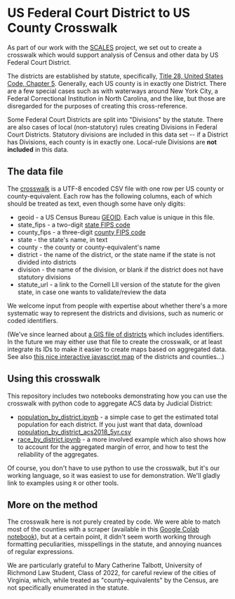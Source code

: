 # US Federal Court District to US County Crosswalk

As part of our work with the [SCALES](https://scales-okn.org/) project, we set out to create a crosswalk which would support analysis of Census and other data by US Federal Court District.

The districts are established by statute, specifically, [Title 28, United States Code, Chapter 5](https://www.law.cornell.edu/uscode/text/28/part-I/chapter-5). Generally, each US county is in exactly one District. There are a few special cases such as with waterways around New York City, a Federal Correctional Institution in North Carolina, and the like, but those are disregarded for the purposes of creating this cross-reference.

Some Federal Court Districts are split into "Divisions" by the statute. There are also cases of local (non-statutory) rules creating Divisions in Federal Court Districts. Statutory divisions are included in this data set -- if a District has Divisions, each county is in exactly one. Local-rule Divisions are **not included** in this data. 

## The data file

The [crosswalk](county_district_xref.csv) is a UTF-8 encoded CSV file with one row per US county or county-equivalent. Each row has the following columns, each of which should be treated as text, even though some have only digits:

* geoid - a US Census Bureau [GEOID](https://www.census.gov/programs-surveys/geography/guidance/geo-identifiers.html). Each value is unique in this file. 
* state_fips - a two-digit [state FIPS code](https://en.wikipedia.org/wiki/Federal_Information_Processing_Standard_state_code#FIPS_state_codes)
* county_fips - a three-digit [county FIPS code](https://en.wikipedia.org/wiki/List_of_United_States_FIPS_codes_by_county)
* state - the state's name, in text
* county - the county or county-equivalent's name
* district - the name of the district, or the state name if the state is not divided into districts
* division - the name of the division, or blank if the district does not have statutory divisions
* statute_url - a link to the Cornell LII version of the statute for the given state, in case one wants to validate/review the data

We welcome input from people with expertise about whether there's a more systematic way to represent the districts and divisions, such as numeric or coded identifiers. 

(We've since learned about [a GIS file of districts](https://hifld-geoplatform.opendata.arcgis.com/datasets/us-district-court-jurisdictions) which includes identifiers. In the future we may either use that file to create the crosswalk, or at least integrate its IDs to make it easier to create maps based on aggregated data. See also [this nice interactive javascript map](https://observablehq.com/@caged/the-united-states-courts-of-appeals-and-district-courts) of the districts and counties...)

## Using this crosswalk

This repository includes two notebooks demonstrating how you can use the crosswalk with python code to aggregate ACS data by Judicial District:

* [population_by_district.ipynb](population_by_district.ipynb) - a simple case to get the estimated total population for each district. If you just want that data, download [population_by_district_acs2018_5yr.csv](population_by_district_acs2018_5yr.csv)
* [race_by_district.ipynb](race_by_district.ipynb) - a more involved example which also shows how to account for the aggregated margin of error, and how to test the reliability of the aggregates.

Of course, you don't have to use python to use the crosswalk, but it's our working language, so it was easiest to use for demonstration. We'll gladly link to examples using `R` or other tools.

## More on the method

The crosswalk here is not purely created by code. We were able to match most of the counties with a scraper (available in this [Google Colab notebook](https://colab.research.google.com/drive/1ghrzwtNhwlN6E3GBH8N5zqP9cAOPOGd0#scrollTo=LtDXNodX4KO9)), but at a certain point, it didn't seem worth working through formatting peculiarities, misspellings in the statute, and annoying nuances of regular expressions. 

We are particularly grateful to Mary Catherine Talbott, University of Richmond Law Student, Class of 2022, for careful review of the cities of Virginia, which, while treated as "county-equivalents" by the Census, are not specifically enumerated in the statute.
